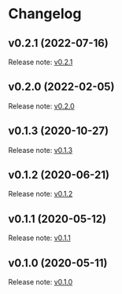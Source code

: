 # Changelog

## v0.2.1 (2022-07-16)
Release note: [v0.2.1](https://github.com/frgfm/Holocron/releases/tag/v0.2.1)

## v0.2.0 (2022-02-05)
Release note: [v0.2.0](https://github.com/frgfm/Holocron/releases/tag/v0.2.0)

## v0.1.3 (2020-10-27)
Release note: [v0.1.3](https://github.com/frgfm/Holocron/releases/tag/v0.1.3)

## v0.1.2 (2020-06-21)
Release note: [v0.1.2](https://github.com/frgfm/Holocron/releases/tag/v0.1.2)

## v0.1.1 (2020-05-12)
Release note: [v0.1.1](https://github.com/frgfm/Holocron/releases/tag/v0.1.1)

## v0.1.0 (2020-05-11)
Release note: [v0.1.0](https://github.com/frgfm/Holocron/releases/tag/v0.1.0)

